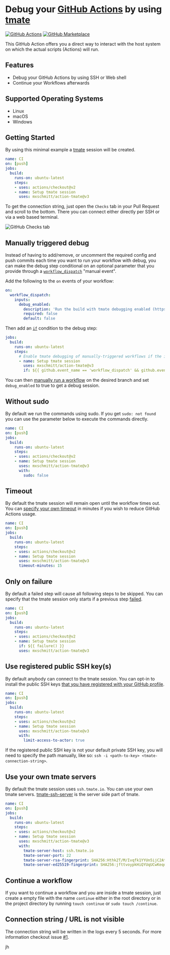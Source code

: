 # Debug your [GitHub Actions](https://github.com/features/actions) by using [tmate](https://tmate.io)

[![GitHub Actions](https://github.com/mxschmitt/action-tmate/workflows/Node.js%20CI/badge.svg)](https://github.com/mxschmitt/action-tmate/actions)
[![GitHub Marketplace](https://img.shields.io/badge/GitHub-Marketplace-green)](https://github.com/marketplace/actions/debugging-with-tmate)

This GitHub Action offers you a direct way to interact with the host system on which the actual scripts (Actions) will run.

## Features

- Debug your GitHub Actions by using SSH or Web shell
- Continue your Workflows afterwards

## Supported Operating Systems

- Linux
- macOS
- Windows

## Getting Started

By using this minimal example a [tmate](https://tmate.io) session will be created.

```yaml
name: CI
on: [push]
jobs:
  build:
    runs-on: ubuntu-latest
    steps:
    - uses: actions/checkout@v2
    - name: Setup tmate session
      uses: mxschmitt/action-tmate@v3
```

To get the connection string, just open the `Checks` tab in your Pull Request and scroll to the bottom. There you can connect either directly per SSH or via a web based terminal.

![GitHub Checks tab](./docs/checks-tab.png "GitHub Checks tab")

## Manually triggered debug

Instead of having to add/remove, or uncomment the required config and push commits each time you want to run your workflow with debug, you can make the debug step conditional on an optional parameter that you provide through a [`workflow_dispatch`](https://docs.github.com/en/actions/reference/events-that-trigger-workflows#workflow_dispatch) "manual event".

Add the following to the `on` events of your workflow:

```yaml
on:
  workflow_dispatch:
    inputs:
      debug_enabled:
        description: 'Run the build with tmate debugging enabled (https://github.com/marketplace/actions/debugging-with-tmate)'     
        required: false
        default: false
```

Then add an [`if`](https://docs.github.com/en/actions/reference/context-and-expression-syntax-for-github-actions) condition to the debug step:

<!--
{% raw %}
-->
```yaml
jobs:
  build:
    runs-on: ubuntu-latest
    steps:
      # Enable tmate debugging of manually-triggered workflows if the input option was provided
      - name: Setup tmate session
        uses: mxschmitt/action-tmate@v3
        if: ${{ github.event_name == 'workflow_dispatch' && github.event.inputs.debug_enabled }}
```
<!--
{% endraw %}
-->

You can then [manually run a workflow](https://docs.github.com/en/actions/managing-workflow-runs/manually-running-a-workflow) on the desired branch and set `debug_enabled` to true to get a debug session.

## Without sudo

By default we run the commands using sudo. If you get `sudo: not found` you can use the parameter below to execute the commands directly.

```yaml
name: CI
on: [push]
jobs:
  build:
    runs-on: ubuntu-latest
    steps:
    - uses: actions/checkout@v2
    - name: Setup tmate session
      uses: mxschmitt/action-tmate@v3
      with:
        sudo: false
```

## Timeout

By default the tmate session will remain open until the workflow times out. You can [specify your own timeout](https://docs.github.com/en/free-pro-team@latest/actions/reference/workflow-syntax-for-github-actions#jobsjob_idstepstimeout-minutes) in minutes if you wish to reduce GitHub Actions usage.

```yaml
name: CI
on: [push]
jobs:
  build:
    runs-on: ubuntu-latest
    steps:
    - uses: actions/checkout@v2
    - name: Setup tmate session
      uses: mxschmitt/action-tmate@v3
      timeout-minutes: 15
```

## Only on failure
By default a failed step will cause all following steps to be skipped. You can specify that the tmate session only starts if a previous step [failed](https://docs.github.com/en/actions/learn-github-actions/expressions#failure).

```yaml
name: CI
on: [push]
jobs:
  build:
    runs-on: ubuntu-latest
    steps:
    - uses: actions/checkout@v2
    - name: Setup tmate session
      if: ${{ failure() }}
      uses: mxschmitt/action-tmate@v3
```

## Use registered public SSH key(s)

By default anybody can connect to the tmate session. You can opt-in to install the public SSH keys [that you have registered with your GitHub profile](https://docs.github.com/en/github/authenticating-to-github/adding-a-new-ssh-key-to-your-github-account).

```yaml
name: CI
on: [push]
jobs:
  build:
    runs-on: ubuntu-latest
    steps:
    - uses: actions/checkout@v2
    - name: Setup tmate session
      uses: mxschmitt/action-tmate@v3
      with:
        limit-access-to-actor: true
```

If the registered public SSH key is not your default private SSH key, you will need to specify the path manually, like so: `ssh -i <path-to-key> <tmate-connection-string>`.

## Use your own tmate servers

By default the tmate session uses `ssh.tmate.io`. You can use your own tmate servers. [tmate-ssh-server](https://github.com/tmate-io/tmate-ssh-server) is the server side part of tmate.

```yaml
name: CI
on: [push]
jobs:
  build:
    runs-on: ubuntu-latest
    steps:
    - uses: actions/checkout@v2
    - name: Setup tmate session
      uses: mxschmitt/action-tmate@v3
      with:
        tmate-server-host: ssh.tmate.io
        tmate-server-port: 22
        tmate-server-rsa-fingerprint: SHA256:Hthk2T/M/Ivqfk1YYUn5ijC2Att3+UPzD7Rn72P5VWs
        tmate-server-ed25519-fingerprint: SHA256:jfttvoypkHiQYUqUCwKeqd9d1fJj/ZiQlFOHVl6E9sI
```

## Continue a workflow

If you want to continue a workflow and you are inside a tmate session, just create a empty file with the name `continue` either in the root directory or in the project directory by running `touch continue` or `sudo touch /continue`.

## Connection string / URL is not visible

The connection string will be written in the logs every 5 seconds. For more information checkout issue [#1](https://github.com/mxschmitt/action-tmate/issues/1).

jh
